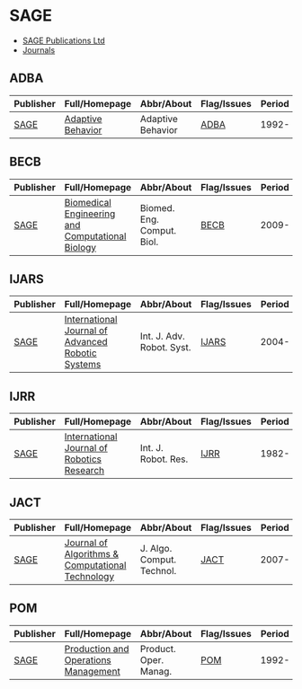 # SAGE

- [SAGE Publications Ltd](https://journals.sagepub.com/)
- [Journals](https://journals.sagepub.com/)

## ADBA

|Publisher|Full/Homepage|Abbr/About|Flag/Issues|Period|Top|CCF|CAS|JCR|IF|Type|
|-        |-            |-         |-          |-     |-  |-  |-  |-  |- |-   |
|[SAGE](https://journals.sagepub.com/)|[Adaptive Behavior](https://journals.sagepub.com/home/adba)|Adaptive Behavior|[ADBA](https://journals.sagepub.com/loi/adba)|1992-|False||4|Q4|1.2||

## BECB

|Publisher|Full/Homepage|Abbr/About|Flag/Issues|Period|Top|CCF|CAS|JCR|IF|Type|
|-        |-            |-         |-          |-     |-  |-  |-  |-  |- |-   |
|[SAGE](https://journals.sagepub.com/)|[Biomedical Engineering and Computational Biology](https://journals.sagepub.com/home/beca)|Biomed. Eng. Comput. Biol.|[BECB](https://journals.sagepub.com/loi/beca)|2009-|False||||2.3||

## IJARS

|Publisher|Full/Homepage|Abbr/About|Flag/Issues|Period|Top|CCF|CAS|JCR|IF|Type|
|-        |-            |-         |-          |-     |-  |-  |-  |-  |- |-   |
|[SAGE](https://journals.sagepub.com/)|[International Journal of Advanced Robotic Systems](https://journals.sagepub.com/home/arxa)|Int. J. Adv. Robot. Syst.|[IJARS](https://journals.sagepub.com/loi/arxa)|2004-|False||4|Q3|2.1||

## IJRR

|Publisher|Full/Homepage|Abbr/About|Flag/Issues|Period|Top|CCF|CAS|JCR|IF|Type|
|-        |-            |-         |-          |-     |-  |-  |-  |-  |- |-   |
|[SAGE](https://journals.sagepub.com/)|[International Journal of Robotics Research](https://journals.sagepub.com/home/ijr)|Int. J. Robot. Res.|[IJRR](https://journals.sagepub.com/loi/ijr)|1982-|False||2|Q1|7.5|Robotics|

## JACT

|Publisher|Full/Homepage|Abbr/About|Flag/Issues|Period|Top|CCF|CAS|JCR|IF|Type|
|-        |-            |-         |-          |-     |-  |-  |-  |-  |- |-   |
|[SAGE](https://journals.sagepub.com/)|[Journal of Algorithms & Computational Technology](https://journals.sagepub.com/home/acta)|J. Algo. Comput. Technol.|[JACT](https://journals.sagepub.com/loi/acta)|2007-|False||||||

## POM

|Publisher|Full/Homepage|Abbr/About|Flag/Issues|Period|Top|CCF|CAS|JCR|IF|Type|
|-        |-            |-         |-          |-     |-  |-  |-  |-  |- |-   |
|[SAGE](https://journals.sagepub.com/)|[Production and Operations Management](https://journals.sagepub.com/home/paoa)|Product. Oper. Manag.|[POM](https://journals.sagepub.com/loi/paoa)|1992-|False||3|Q1|4.8||

